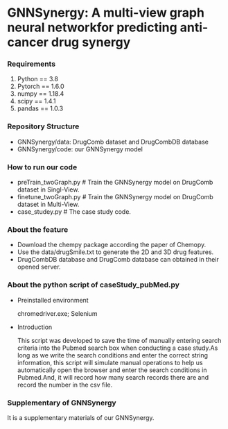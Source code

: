 # GNNSynergy: A multi-view graph neural networkfor predicting anti-cancer drug synergy

### Requirements
1. Python == 3.8
1. Pytorch == 1.6.0
1. numpy == 1.18.4
1. scipy == 1.4.1
1. pandas == 1.0.3
### Repository Structure
- GNNSynergy/data: DrugComb dataset and DrugCombDB database
- GNNSynergy/code: our GNNSynergy model

### How to run our code
- preTrain_twoGraph.py # Train the GNNSynergy model on DrugComb dataset in Singl-View.
- finetune_twoGraph.py # Train the GNNSynergy model on DrugComb dataset in Multi-View.
- case_studey.py # The case study code.

### About the feature
- Download the chempy package according the paper of Chemopy.
- Use the data/drugSmile.txt to generate the 2D and 3D drug features.
- DrugCombDB database and DrugComb database can obtained in their opened server.

### About the python script of caseStudy_pubMed.py
- Preinstalled environment

  chromedriver.exe; Selenium

- Introduction

  This script was developed to save the time of manually entering search criteria into the Pubmed search box when conducting a case study.As long as we write the search conditions and enter the correct string information, this script will simulate manual operations to help us automatically open the browser and enter the search conditions in Pubmed.And, it will record how many search records there are and record the number in the csv file.


### Supplementary of GNNSynergy
It is a supplementary materials of our GNNSynergy.

